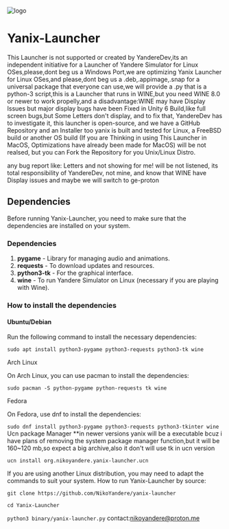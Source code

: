
![logo](https://github.com/user-attachments/assets/31493fc7-0fda-4d7b-8ec9-9f954128b267)



# Yanix-Launcher
This Launcher is not supported or created by YandereDev,its an independent initiative for a Launcher of Yandere Simulator for Linux OSes,please,dont beg us a Windows Port,we are optimizing Yanix Launcher for Linux OSes,and please,dont beg us a .deb,.appimage,.snap for a universal package that everyone can use,we will provide a .py that is a python-3 script,this is a Launcher that runs in WINE,but you need WINE 8.0 or newer to work propelly,and a disadvantage:WINE may have Display Issues but major display bugs have been Fixed in Unity 6 Build,like full screen bugs,but Some Letters don't display, and to fix that, YandereDev has to investigate it, this launcher is open-source, and we have a GitHub Repository and an Installer too yanix is built and tested for Linux, a FreeBSD build or another OS build (If you are Thinking in using This Launcher in MacOS, Optimizations have already been made for MacOS) will be not realsed, but you can Fork the Repository for you Unix/Linux Distro.

any bug report like: Letters and not showing for me! will be not listened, its total responsibility of YandereDev, not mine, and know that WINE have Display issues and maybe we will switch to ge-proton

## Dependencies

Before running Yanix-Launcher, you need to make sure that the dependencies are installed on your system.

### Dependencies

1. **pygame** - Library for managing audio and animations.
2. **requests** - To download updates and resources.
3. **python3-tk** - For the graphical interface.
4. **wine** - To run Yandere Simulator on Linux (necessary if you are playing with Wine).

### How to install the dependencies

#### Ubuntu/Debian

Run the following command to install the necessary dependencies:

`sudo apt install python3-pygame python3-requests python3-tk wine`

Arch Linux

On Arch Linux, you can use pacman to install the dependencies:

`sudo pacman -S python-pygame python-requests tk wine`

Fedora

On Fedora, use dnf to install the dependencies:

`sudo dnf install python3-pygame python3-requests python3-tkinter wine`
Ucn package Manager
**in newer versions yanix will be a executable bcuz i have plans of removing the  system package manager function,but it will be 160~120 mb,so expect a big archive,also it don't will use tk in ucn version
```
ucn install org.nikoyandere.yanix-launcher.ucn
```

If you are using another Linux distribution, you may need to adapt the commands to suit your system.
How to run Yanix-Launcher by source:

`git clone https://github.com/NikoYandere/yanix-launcher`
          
`cd Yanix-Launcher`

`python3 binary/yanix-launcher.py`
contact:nikoyandere@proton.me
 
